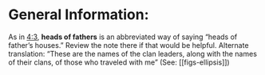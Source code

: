 # General Information:

As in [4:3](../04/03.md), **heads of fathers** is an abbreviated way of saying “heads of father’s houses.” Review the note there if that would be helpful. Alternate translation: “These are the names of the clan leaders, along with the names of their clans, of those who traveled with me” (See: [[figs-ellipsis]])